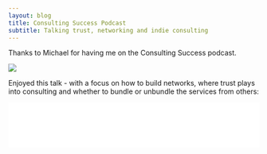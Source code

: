 ```yaml
---
layout: blog
title: Consulting Success Podcast
subtitle: Talking trust, networking and indie consulting
---
```


Thanks to Michael for having me on the Consulting Success podcast.

![](https://www.consultingsuccess.com/wp-content/uploads/2019/09/growingasoloconsultingbusinesswithtomcritchlowB.png)

Enjoyed this talk - with a focus on how to build networks, where trust plays into consulting and whether to bundle or unbundle the services from others:

<iframe style="border: none" src="//html5-player.libsyn.com/embed/episode/id/11247689/height/90/theme/custom/thumbnail/yes/direction/backward/render-playlist/no/custom-color/ff3d00/" height="90" width="100%" scrolling="no"  allowfullscreen webkitallowfullscreen mozallowfullscreen oallowfullscreen msallowfullscreen></iframe>